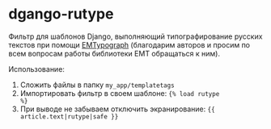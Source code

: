 dgango-rutype
=============

Фильтр для шаблонов Django, выполняющий типографирование русских текстов при помощи [EMTypograph](http://mdash.ru/) (благодарим авторов и просим по всем вопросам работы библиотеки EMT обращаться к ним).

Использование:

1. Сложить файлы в папку <code>my_app/templatetags</code>
2. Импортировать фильтр в своем шаблоне: <code>{% load rutype %}</code>
3. При выводе не забываем отключить экранирование: <code>{{ article.text|rutype|safe }}</code>
